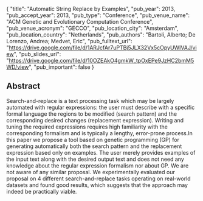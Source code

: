 {
  "title": "Automatic String Replace by Examples",
  "pub_year": 2013,
  "pub_accept_year": 2013,
  "pub_type": "Conference",
  "pub_venue_name": "ACM Genetic and Evolutionary Computation Conference",
  "pub_venue_acronym": "GECCO",
  "pub_location_city": "Amsterdam",
  "pub_location_country": "Netherlands",
  "pub_authors": "Bartoli, Alberto; De Lorenzo, Andrea; Medvet, Eric",
  "pub_fulltext_url": "https://drive.google.com/file/d/1ARJcfAr7uPTBj5JLX32Vx5cOpyUWIVAJ/view",
  "pub_slides_url": "https://drive.google.com/file/d/10OZEAkO4gmkW_tpOxEPe9JzHC2bmM5WD/view",
  "pub_important": false
}

## Abstract
Search-and-replace is a text processing task which may be largely automated with regular expressions: the user must describe with a specific formal language the regions to be modified (search pattern) and the corresponding desired changes (replacement expression). Writing and tuning the required expressions requires high familiarity with the corresponding formalism and is typically a lengthy, error-prone process.In this paper we propose a tool based on genetic programming (GP) for generating automatically both the search pattern and the replacement expression based only on examples. The user merely provides examples of the input text along with the desired output text and does not need any knowledge about the regular expression formalism nor about GP. We are not aware of any similar proposal. We experimentally evaluated our proposal on 4 different search-and-replace tasks operating on real-world datasets and found good results, which suggests that the approach may indeed be practically viable.
